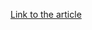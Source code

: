 [Link to the article](https://community.rsa.com/community/products/netwitness/blog/2020/03/24/exchange-exploit-case-study-cve-2020-0688)
